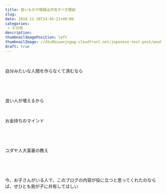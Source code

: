 ```yaml
---
title: 良いものや情報は共有すべき理由
slug: 
date: 2018-11-30T14:45:21+09:00
categories: 
 - その他
description: 
thumbnailImagePosition: left
thumbnailImage: //d1u9biwaxjngwg.cloudfront.net/japanese-test-post/peak-140.jpg
draft: true
---
```


<!--more-->

&nbsp;

自分みたいな人間を作らなくて済むなら

&nbsp;

&nbsp;

良い人が増えるから

&nbsp;

お金持ちのマインド

&nbsp;

&nbsp;

ユダヤ人大富豪の教え

&nbsp;

&nbsp;

今、お子さんがいる人で、このブログの内容が役に立つと思ってくれたのならば、ぜひとも我が子に共有してほしい
